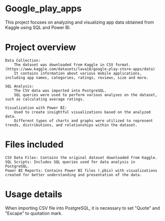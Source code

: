 # Google_play_apps
This project focuses on analyzing and visualizing app data obtained from Kaggle using SQL and Power BI.
# Project overview
    Data Collection:
        The dataset was downloaded from Kaggle in CSV format. (https://www.kaggle.com/datasets/lava18/google-play-store-apps/data)
        It contains information about various mobile applications, including app names, categories, ratings, reviews, size and more.
        
    SQL Analysis:
        The CSV data was imported into PostgreSQL.
        SQL queries were used to perform various analyses on the dataset, such as calculating average ratings.

    Visualization with Power BI:
        Used to create insightful visualizations based on the analyzed data.
        Different types of charts and graphs were utilized to represent trends, distributions, and relationships within the dataset.
        
# Files included
    CSV Data Files: Contains the original dataset downloaded from Kaggle.
    SQL Scripts: Includes SQL queries used for data analysis in PostgreSQL.
    Power BI Reports: Contains Power BI files (.pbix) with visualizations created for better understanding and presentation of the data.

# Usage details
When importing CSV file into PostgreSQL, it is necessary to set "Quote" and "Escape" to quotation mark.
